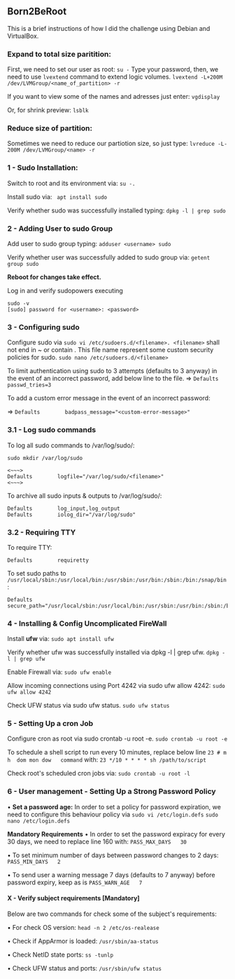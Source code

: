 ## Born2BeRoot
This is a brief instructions of how I did the challenge using Debian and VirtualBox.

### Expand to total size paritition:
First, we need to set our user as root:
`su -`
Type your password, then, we need to use `lvextend` command to extend logic volumes.
`lvextend -L+200M /dev/LVMGroup/<name_of_partition> -r`

If you want to view some of the names and adresses just enter:
`vgdisplay`

Or, for shrink preview:
`lsblk`

### Reduce size of partition:
Sometimes we need to reduce our partiotion size, so just type:
`lvreduce -L-200M /dev/LVMGroup/<name> -r`

### 1 - Sudo Installation:
Switch to root and its environment via:
`su -.`

Install sudo via:
` apt install sudo`

Verify whether sudo was successfully installed typing:
` dpkg -l | grep sudo `

### 2 - Adding User to sudo Group
Add user to sudo group typing:
`adduser <username> sudo`

Verify whether user was successfully added to sudo group via:
`getent group sudo`

**Reboot for changes take effect.**

Log in and verify sudopowers executing
```
sudo -v
[sudo] password for <username>: <password>
```

### 3 - Configuring **sudo**
Configure sudo via `sudo vi /etc/sudoers.d/<filename>. <filename>` shall not end in ~ or contain . This file name represent some custom security policies for sudo.
`sudo nano /etc/sudoers.d/<filename>`


To limit authentication using sudo to 3 attempts (defaults to 3 anyway) in the event of an incorrect password, add below line to the file.
=> `Defaults        passwd_tries=3`

To add a custom error message in the event of an incorrect password:

=> `Defaults        badpass_message="<custom-error-message>"`


### 3.1 - Log **sudo** commands
To log all sudo commands to /var/log/sudo/<filename>:

`sudo mkdir /var/log/sudo`
```
<~~~>
Defaults        logfile="/var/log/sudo/<filename>"
<~~~>
```
To archive all sudo inputs & outputs to /var/log/sudo/:
```
Defaults        log_input,log_output
Defaults        iolog_dir="/var/log/sudo"
```

### 3.2 - Requiring TTY
To require TTY:
```
Defaults        requiretty
```
To set sudo paths to `/usr/local/sbin:/usr/local/bin:/usr/sbin:/usr/bin:/sbin:/bin:/snap/bin`:
```
Defaults        secure_path="/usr/local/sbin:/usr/local/bin:/usr/sbin:/usr/bin:/sbin:/bin:/snap/bin"
```
### 4 - Installing & Config **Uncomplicated FireWall**
Install **ufw** via:
`sudo apt install ufw`

Verify whether ufw was successfully installed via dpkg -l | grep ufw.
`dpkg -l | grep ufw`

Enable Firewall via:
`sudo ufw enable`

Allow incoming connections using Port 4242 via sudo ufw allow 4242:
`sudo ufw allow 4242`

Check UFW status via sudo ufw status.
`sudo ufw status`

### 5 - Setting Up a cron Job
Configure cron as root via sudo crontab -u root -e.
`sudo crontab -u root -e`

To schedule a shell script to run every 10 minutes, replace below line 
`23 # m h  dom mon dow   command`
with:
`23 */10 * * * * sh /path/to/script`

Check root's scheduled cron jobs via:
`sudo crontab -u root -l`

### 6 - User management - Setting Up a Strong Password Policy
• **Set a password age:**
In order to set a policy for password expiration, we need to configure this behaviour policy via `sudo vi /etc/login.defs`
`sudo nano /etc/login.defs`

**Mandatory Requirements**
• In order to set the password expiracy for every 30 days, we need to replace line 160 with:
`PASS_MAX_DAYS   30`

• To set minimum number of days between password changes to 2 days:
`PASS_MIN_DAYS   2`

• To send user a warning message 7 days (defaults to 7 anyway) before password expiry, keep as is
`PASS_WARN_AGE   7`


#### X - Verify subject requirements [Mandatory]
Below are two commands for check some of the subject's requirements:

• For check OS version:
`head -n 2 /etc/os-realease`

• Check if AppArmor is loaded:
`/usr/sbin/aa-status`

• Check NetID state ports:
`ss -tunlp`

• Check UFW status and ports:
`/usr/sbin/ufw status`
